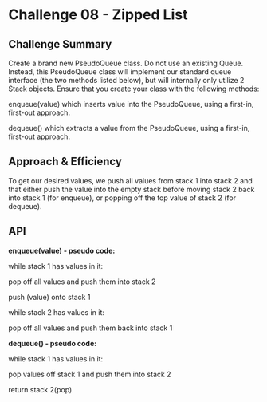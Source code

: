 # Challenge 08 - Zipped List

## Challenge Summary

Create a brand new PseudoQueue class. Do not use an existing Queue. Instead, this PseudoQueue class will implement our standard queue interface (the two methods listed below), but will internally only utilize 2 Stack objects. Ensure that you create your class with the following methods:

enqueue(value) which inserts value into the PseudoQueue, using a first-in, first-out approach.

dequeue() which extracts a value from the PseudoQueue, using a first-in, first-out approach.


## Approach & Efficiency

To get our desired values, we push all values from stack 1 into stack 2 and that either push the value into the empty stack before moving stack 2 back into stack 1 (for enqueue), or popping off the top value of stack 2 (for dequeue).

## API

**enqueue(value) - pseudo code:**

while stack 1 has values in it:

  pop off all values and push them into stack 2

push (value) onto stack 1

while stack 2 has values in it:

  pop off all values and push them back into stack 1


**dequeue() - pseudo code:**

while stack 1 has values in it:

  pop values off stack 1 and push them into stack 2

return stack 2(pop)

